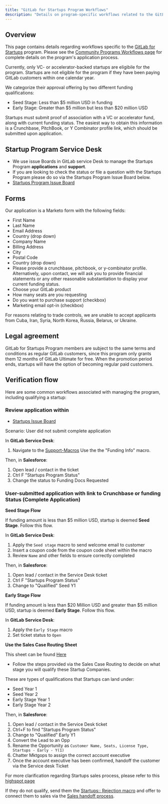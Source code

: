 ```yaml
---
title: "GitLab for Startups Program Workflows"
description: "Details on program-specific workflows related to the GitLab for Startups Program"
---
```


## Overview

This page contains details regarding workflows specific to the [GitLab for Startups](https://about.gitlab.com/solutions/startups/join/) program.
Please see the [Community Programs Workflows page](/handbook/marketing/developer-relations/community-programs/community-programs-workflows/) for complete details on the program's application process.

Currently, only VC- or accelerator-backed startups are eligibile for the program.
Startups are not eligible for the program if they have been paying GitLab customers within one calendar year.

We categorize their approval offering by two different funding qualifications:

- Seed Stage: Less than $5 million USD in funding
- Early Stage: Greater than $5 million but less than $20 million USD

Startups must submit proof of association with a VC or accelerator fund, along with current funding status.
The easiest way to obtain this information is a Crunchbase, PitchBook, or Y Combinator profile link, which should be submitted upon application.

## Startup Program Service Desk

- We use issue Boards in GitLab service Desk to manage the Startups Program **applications** and **support**.
- If you are looking to check the status or file a question with the Startups Program please do so via the Startups Program Issue Board below.
- [Startups Program Issue Board](https://gitlab.com/gitlab-com/marketing/developer-relations/startups-program/startups-program-support/-/boards)

## Forms

Our application is a Marketo form with the following fields:

- First Name
- Last Name
- Email Address
- Country (drop down)
- Company Name
- Billing Address
- City
- Postal Code
- Country (drop down)
- Please provide a crunchbase, pitchbook, or y-combinator profile. Alternatively, upon contact, we will ask you to provide financial statements or any other reasonable substantiation to display your current funding status.
- Choose your GitLab product
- How many seats are you requesting
- Do you want to purchase support (checkbox)
- Marketing email opt-in (checkbox)

For reasons relating to trade controls, we are unable to accept applicants from Cuba, Iran, Syria, North Korea, Russia, Belarus, or Ukraine.

## Legal agreement

GitLab for Startups Program members are subject to the same terms and conditions as regular GitLab customers, since this program only grants them 12 months of GitLab Ultimate for free.
When the promotion period ends, startups will have the option of becoming regular paid customers.

## Verification flow

Here are some common workflows associated with managing the program, including qualifying a startup:

### Review application within

- [Startups Issue Board](https://gitlab.com/gitlab-com/marketing/developer-relations/startups-program/startups-program-support/-/boards)

Scenario: User did not submit complete application

In **GitLab Service Desk**:

1. Navigate to the [Support-Macros](https://gitlab.com/gitlab-com/marketing/developer-relations/community-programs/operations/-/tree/main/support-macros?ref_type=heads0) Use the the "Funding Info" macro.

Then, in **Salesforce**:

1. Open lead / contact in the ticket
2. Ctrl F "Startups Program Status"
3. Change the status to Funding Docs Requested

### User-submitted application with link to Crunchbase or funding Status (Complete Application)

**Seed Stage Flow**

If funding amount is less than $5 million USD, startup is deemed **Seed Stage**.
Follow this flow.

In **GitLab Service Desk**:

1. Apply the `Seed stage` macro to send welcome email to customer
2. Insert a coupon code from the coupon code sheet within the macro
3. Review `Name` and other fields to ensure correctly completed

Then, in **Salesforce**:

1. Open lead / contact in the Service Desk ticket
2. Ctrl F "Startups Program Status"
3. Change to "Qualified" Seed Y1

**Early Stage Flow**

If funding amount is less than $20 Million USD and greater than $5 million USD, startup is deemed **Early Stage**.
Follow this flow.

In **GitLab Service Desk**:

1. Apply the `Early Stage` macro
2. Set ticket status to `Open`

**Use the Sales Case Routing Sheet**

This sheet can be found [Here](https://docs.google.com/spreadsheets/d/1etzGAGH4n-pzA52xka_VAymMYSE44UBySblXhAEh6rM/edit?gid=0#gid=0)

- Follow the steps provided via the Sales Case Routing to decide on what stage you will qualify these Startup Companies.

These are types of qualifications that Startups can land under:

- Seed Year 1
- Seed Year 2
- Early Stage Year 1
- Early Stage Year 2

Then, in **Salesforce**:

1. Open lead / contact in the Service Desk ticket
2. Ctrl+F to find "Startups Program Status"
3. Change to "Qualified" Early Y1
4. Convert the Lead to an Opp
5. Rename the Opportunity as `Customer Name, Seats, License Type, Startups - Early - Y(1)`
6. Chatter Mktgops to assign the correct account executive
7. Once the account executive has been confirmed, handoff the customer via the Service desk Ticket

For more clarification regarding Startups sales process, please refer to this [highspot page](https://gitlab.highspot.com/items/6410e355fb9e0fe9d2823fcc?lfrm=irel.1#3)

If they do not qualify, send them the [Startups:: Rejection macro](/handbook/marketing/developer-relations/community-programs/community-programs-workflows/startups-program-workflows/) and offer to connect them to sales via the [Sales handoff process](/handbook/marketing/developer-relations/community-programs/community-programs-workflows/).
